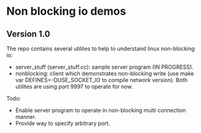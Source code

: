 # Non blocking io demos
## Version 1.0
The repo contains several utilites to help to understand linux non-blocking io:
- server\_stuff (server\_stuff.cc): sample server program (IN PROGRESS).
- nonblocking: client which demonstrates non-blocking write (use make var DEFINES=-DUSE\_SOCKET\_IO to compile network version).
Both utilites are using port 9997 to operate for now.

Todo:

- Enable server program to operate in non-blocking multi connection manner.
- Provide way to specify arbitrary port.

